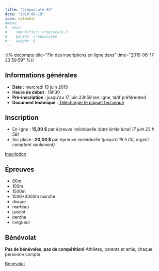 ```yaml
---
title: "Crépuscule #3"
date: "2019-06-19"
icon: calendar
#menu:
#  main:
#    identifier: crepuscule-3
#    parent: crepuscules
#    weight: 0
---
```


{{% decompte title="Fin des inscriptions en ligne dans" time="2019-06-17 23:59:59" %}}

## Informations générales

- **Date** : mercredi 19 juin 2019
- **Heure de début** : 18h30
- **Pré-inscription** : jusqu'au 17 juin 23h59 (en ligne, tarif préférentiel)
- **Document technique** : [Télécharger le paquet technique](https://assets.corsaire-chaparral.org/competitions/2019/crepuscules/crepuscule-3-document-technique.pdf)

## Inscription

- En ligne : **15,00 $** par épreuve individuelle _(date limite lundi 17 juin 23 h 59)_
- Sur place : **20,00 $** par épreuve individuelle _(jusqu’à 18 h 00, argent comptant seulement)_

<a class="btn btn-primary" target="_blank" href="https://avs-sport.com/inscriptions.php?comp=391&user=None&key=">Inscription <span class="icon icon-pencil"></span></a>

## Épreuves

- 80m
- 100m
- 1500m
- 1500+3000m marche
- disque
- marteau
- javelot
- perche
- longueur 

## Bénévolat

**Pas de bénévoles, pas de compétition!** Athlètes, parents et amis, chaque personne compte.

<a href="https://campagnes.corsaire-chaparral.org/benevolat-crepuscule-3-2019" class="btn btn-primary" target="_blank">Bénévolat <span class="icon icon-angle-right"></span></a>
